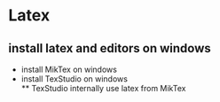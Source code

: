 # Latex
## install latex and editors on windows
* install MikTex on windows
* install TexStudio on windows  
  ** TexStudio internally use latex from MikTex
